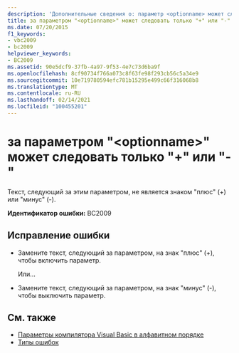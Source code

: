 ```yaml
---
description: 'Дополнительные сведения о: параметр <optionname> может следовать только по символам "+" или "-"'
title: за параметром "<optionname>" может следовать только "+" или "-"
ms.date: 07/20/2015
f1_keywords:
- vbc2009
- bc2009
helpviewer_keywords:
- BC2009
ms.assetid: 90e5dcf9-37fb-4a97-9f53-4e7c73d6ba9f
ms.openlocfilehash: 8cf90734f766a073c8f63fe98f293cb56c5a34e9
ms.sourcegitcommit: 10e719780594efc781b15295e499c66f316068b8
ms.translationtype: MT
ms.contentlocale: ru-RU
ms.lasthandoff: 02/14/2021
ms.locfileid: "100455201"
---
```

# <a name="option-optionname-can-be-followed-only-by--or--"></a>за параметром "\<optionname>" может следовать только "+" или "-"

Текст, следующий за этим параметром, не является знаком "плюс" (+) или "минус" (-).  
  
 **Идентификатор ошибки:** BC2009  
  
## <a name="to-correct-this-error"></a>Исправление ошибки  
  
- Замените текст, следующий за параметром, на знак "плюс" (+), чтобы включить параметр.  
  
     Или...  
  
- Замените текст, следующий за параметром, на знак "минус" (-), чтобы выключить параметр.  
  
## <a name="see-also"></a>См. также

- [Параметры компилятора Visual Basic в алфавитном порядке](../reference/command-line-compiler/compiler-options-listed-alphabetically.md)
- [Типы ошибок](../programming-guide/language-features/error-types.md)
